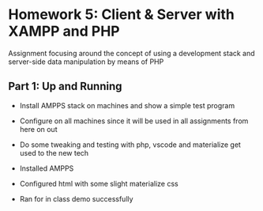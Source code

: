 # Homework 5: Client & Server with XAMPP and PHP

Assignment focusing around the concept of using a development stack and server-side data manipulation by means of PHP



## Part 1: Up and Running
- Install AMPPS stack on machines and show a simple test program
- Configure on all machines since it will be used in all assignments from here on out
- Do some tweaking and testing with php, vscode and materialize get used to the new tech

- Installed AMPPS
- Configured html with some slight materialize css
- Ran for in class demo successfully
